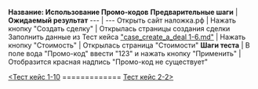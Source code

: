 **Название: Использование Промо-кодов**
**Предварительные шаги** | **Ожидаемый результат** 
--- | ---
 Открыть сайт наложка.рф | 
 Нажать кнопку "Создать сделку" | Открылась страницы создания сделки
Заполнить данные из Тест кейса ["case_create_a_deal 1-6.md"](https://github.com/masteroff/Test-case-nalozhka/blob/main/case_create_a_deal%201-6.md) |
Нажать кнопку "Стоимость" | Открылась страница "Стоимости"
**Шаги теста** | 
В поле вода "Промо-код" ввести "123" и нажать кнопку "Применить" | Отобразится красная надпись "Промо-код не существует"

[<Тест кейс 1-10](https://github.com/masteroff/Test-case-nalozhka/blob/main/case_create_a_deal%201-10.md)  =============  [Тест кейс 2-2>](https://github.com/masteroff/Test-case-nalozhka/blob/main/case_create_a_deal%202-2.md)